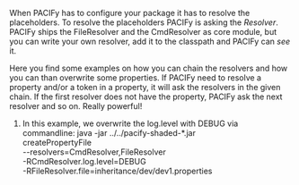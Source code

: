 When PACIFy has to configure your package it has to resolve the placeholders. To resolve the placeholders PACIFy is asking the *Resolver*. PACIFy ships the FileResolver and the CmdResolver as core module, but you can write your own resolver, add it to the classpath and PACIFy can *see* it. 

Here you find some examples on how you can chain the resolvers and how you can than overwrite some properties. If PACIFy need to resolve a property and/or a token in a property, it will ask the resolvers in the given chain. If the first resolver does not have the property, PACIFy ask the next resolver and so on. Really powerful!


1. In this example, we overwrite the log.level with DEBUG via commandline:
    java -jar ../../pacify-shaded-*.jar        \
         createPropertyFile                    \
         --resolvers=CmdResolver,FileResolver  \
         -RCmdResolver.log.level=DEBUG         \
         -RFileResolver.file=inheritance/dev/dev1.properties
   
